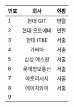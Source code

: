 | 번호  | 회사   | 현황  |
|--|:--:|--|
|1|현대 GIT|면탈|
|2|현대 오토에버|면탈|
|3|현대 IT&E|서출|
|4|가비아|서출|
|5|삼성 에스원|서출|
|6|롯데정보통신|서출|
|7|아토리서치|서출|
|8|에이치와이|서출|
|9| | |


